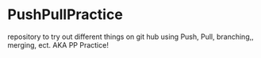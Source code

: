 # PushPullPractice
repository to try out different things on git hub using Push, Pull, branching,, merging, ect. AKA PP Practice! 
